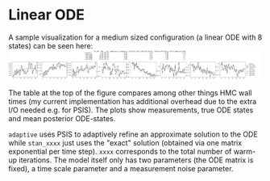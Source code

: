 # Linear ODE

A sample visualization for a medium sized configuration (a linear ODE with 8 states)
can be seen here:
![](figs/linear_ode/medium/262322ed0482f5fa5d8f94f1e56b65c2.png)

The table at the top of the figure compares among other things HMC wall times (my current implementation has additional overhead due to the extra I/O needed e.g. for PSIS). The plots show measurements, true ODE states and mean posterior ODE-states.

`adaptive` uses PSIS to adaptively refine an approximate solution to the ODE while `stan_xxxx` just uses the "exact" solution (obtained via one matrix exponential per time step). `xxxx` corresponds to the total number of warm-up iterations. The model itself only has two parameters (the ODE matrix is fixed), a time scale parameter and a measurement noise parameter.

